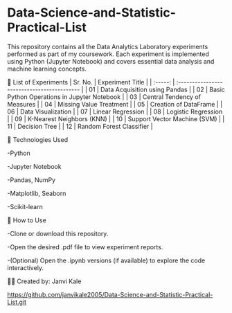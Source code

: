 # Data-Science-and-Statistic-Practical-List

This repository contains all the Data Analytics Laboratory experiments performed as part of my coursework.
Each experiment is implemented using Python (Jupyter Notebook) and covers essential data analysis and machine learning concepts.

📁 List of Experiments
| Sr. No. | Experiment Title                            |
| :-----: | :------------------------------------------ |
|    01   | Data Acquisition using Pandas               |
|    02   | Basic Python Operations in Jupyter Notebook |
|    03   | Central Tendency of Measures                |
|    04   | Missing Value Treatment                     |
|    05   | Creation of DataFrame                       |
|    06   | Data Visualization                          |
|    07   | Linear Regression                           |
|    08   | Logistic Regression                         |
|    09   | K-Nearest Neighbors (KNN)                   |
|    10   | Support Vector Machine (SVM)                |
|    11   | Decision Tree                               |
|    12   | Random Forest Classifier                    |

🧠 Technologies Used

-Python

-Jupyter Notebook

-Pandas, NumPy

-Matplotlib, Seaborn

-Scikit-learn

📌 How to Use

-Clone or download this repository.

-Open the desired .pdf file to view experiment reports.

-(Optional) Open the .ipynb versions (if available) to explore the code interactively.


👩‍💻 Created by: Janvi Kale

https://github.com/janvikale2005/Data-Science-and-Statistic-Practical-List.git





